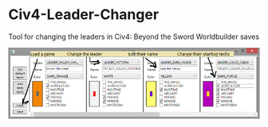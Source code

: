 # Civ4-Leader-Changer
Tool for changing the leaders in Civ4: Beyond the Sword Worldbuilder saves

![Tool UI](https://github.com/SimonNejmann/Civ4-Leader-Changer/blob/master/Tool_UI.png)
